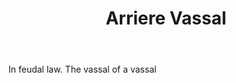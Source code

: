 ---
title: Arriere Vassal
letter: A
permalink: "/definitions/arriere-vassal.html"
body: In feudal law. The vassal of a vassal
published_at: '2018-07-07'
source: Black's Law Dictionary
layout: post
---